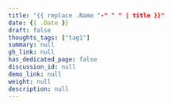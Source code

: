 ```yaml
---
title: "{{ replace .Name "-" " " | title }}"
date: {{ .Date }}
draft: false
thoughts_tags: ["tag1"]
summary: null
gh_link: null
has_dedicated_page: false
discussion_id: null
demo_link: null
weight: null
description: null
---
```


